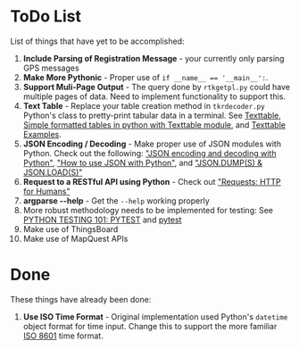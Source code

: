 # ToDo List
List of things that have yet to be accomplished:

1. **Include Parsing of Registration Message** - your currently only parsing GPS messages
1. **Make More Pythonic** - Proper use of `if __name__ == '__main__':`.
1. **Support Muli-Page Output** - The query done by `rtkgetpl.py` could have multiple pages of data.
Need to implement functionality to support this.
1. **Text Table** - Replace your table creation method in `tkrdecoder.py`
Python's class to pretty-print tabular data in a terminal.
See [Texttable](https://pypi.org/project/texttable/),
[Simple formatted tables in python with Texttable module](https://oneau.wordpress.com/2010/05/30/simple-formatted-tables-in-python-with-texttable/), and
[Texttable Examples](https://programtalk.com/python-examples/texttable.Texttable/).
1. **JSON Encoding / Decoding** - Make proper use of JSON modules with Python.
Check out the following:
["JSON encoding and decoding with Python"](https://pythonspot.com/json-encoding-and-decoding-with-python/),
["How to use JSON with Python"](http://developer.rhino3d.com/guides/rhinopython/python-xml-json/),
and ["JSON.DUMP(S) & JSON.LOAD(S)"](http://www.bogotobogo.com/python/python-json-dumps-loads-file-read-write.php)
1. **Request to a RESTful API using Python** - Check out
["Requests: HTTP for Humans"](http://www.python-requests.org/en/master/)
1. **argparse --help** - Get the `--help` working properly
1. More robust methodology needs to be implemented for testing:
See [PYTHON TESTING 101: PYTEST](https://automationpanda.com/2017/03/14/python-testing-101-pytest/)
and [pytest](https://docs.pytest.org/en/latest/)
1. Make use of ThingsBoard
1. Make use of MapQuest APIs

# Done
These things have already been done:

1. **Use ISO Time Format** - Original implementation used Python's `datetime` object format for time input.
Change this to support the more familiar [ISO 8601](https://en.wikipedia.org/wiki/ISO_8601) time format.
